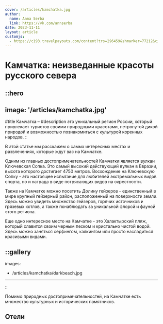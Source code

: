 ```yaml
---
cover: /articles/kamchatka.jpg
author:
  name: Anna Serba
  link: https://vk.com/annserba
date: 2023-11-11
layout: article
customjs: 
  - https://c193.travelpayouts.com/content?trs=296459&shmarker=77212&city=78&sorting=popular&theme=light&powered_by=true&erid=2VtzqvyLN1L&promo_id=8582
---
```


# Камчатка: неизведанные красоты русского севера

::hero
---
image: '/articles/kamchatka.jpg'
---
#title
Камчатка –
#description
это уникальный регион России, который привлекает туристов своими природными красотами, нетронутой дикой природой и возможностью познакомиться с культурой коренных народов.
::

В этой статье мы расскажем о самых интересных местах и развлечениях, которые ждут вас на Камчатке.

Одним из главных достопримечательностей Камчатки является вулкан Ключевская Сопка. Это самый высокий действующий вулкан в Евразии, высота которого достигает 4750 метров. Восхождение на Ключевскую Сопку - это настоящее испытание для любителей экстремальных видов спорта, но и награда в виде потрясающих видов на окрестности.

Также на Камчатке можно посетить Долину гейзеров - единственный в мире крупный гейзерный район, расположенный на поверхности земли. Здесь можно увидеть множество гейзеров, горячих источников и грязевых котлов, а также понаблюдать за уникальной флорой и фауной этого региона.

Еще одно интересное место на Камчатке - это Халактырский пляж, который славится своим черным песком и кристально чистой водой. Здесь можно заняться серфингом, каякингом или просто насладиться красивыми видами.

::gallery
---
images:
  - /articles/kamchatka/darkbeach.jpg
---
::

Помимо природных достопримечательностей, на Камчатке есть множество культурных и исторических памятников.
## Отели
<div id="0"></div>
